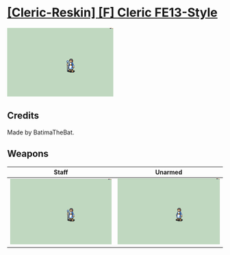 # [\[Cleric-Reskin\] \[F\] Cleric FE13-Style](./)

<img src="./7.%20Staff/Staff_000.png" alt="[Cleric-Reskin] [F] Cleric FE13-Style standing" />

## Credits

Made by BatimaTheBat.

## Weapons


|Staff |Unarmed |
|  :---: | :---: |
| <img alt="Staff animation" src="./7.%20Staff/Staff.gif" /> | <img alt="Unarmed animation" src="./8.%20Unarmed/Unarmed.gif" /> |
